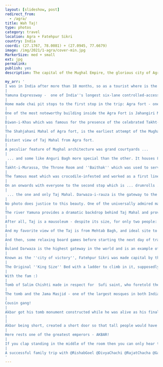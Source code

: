 ```yaml
---
layout: [slideshow, post]
redirect_from:
  - /agra/
title: Wah Taj!
type: photos
category: travel
location: Agra + Fatehpur Sikri
country: India
coordi: (27.1767, 78.0081) + (27.0945, 77.6679)
image: /img/2021/1-agra/cover-min.jpg
MarkerSize: med + small
ext: jpg
permalink:
publish: yes
description: The capital of the Mughal Empire, the glorious city of Agra is less than 3 hours drive from Delhi, and made the perfect destination for a weekend getaway with extended family. The first time in my 25 years of existence, when EVERYONE went on a trip together - missing no one!

my_arr: '
I was in India after more than 18 months, so as a tourist where is the first place you go? AGRA and Taj - one of the new 7 wonders of the world!
|
Yamuna Expressway -  one of India''s longest six-lane controlled-access expressway stretches
|
Home made chai pit stops to the first stop in the trip: Agra fort - one of the finest Mughal buildings in the country!
|
One of the most noteworthy building inside the Agra Fort is Jahangiri Mahal. You can also see Hauz-i-Jahangiri that is carved out of a single piece of stone which was used to bath Jahangir!
|
Diwan-i-Khas which was famous for the presence of the celebrated Takht-i-Taus (Peacock Throne) which was later shifted to Delhi''s Red Fort.
|
The Shahjahani Mahal of Agra fort, is the earliest attempt of the Mughal king Shah Jehan to convert an existing Red Stone building in accordance with his taste with use of white marble.
|
Distant view of Taj Mahal from Agra fort.
|
A peculiar feature of Mughal architecture was grand courtyards ...
|
 ... and some like Anguri Bagh more special than the other. It houses 85 symmetrical gardens, and was a significant square of the royal ladies for the leisure stroll. Instantly, reminded me of <a href="https://youtu.be/4h1WFyOQv0Y?t=14">Jodha Akbar</a>
|
Takht-i-Murassa, the Throne Room and ''Baithak'' which was used to serve as the seat for Wazir, who presented petitions to the emperor.
|
The famous moat which was crocodile-infested and worked as a first line of defence when the fort was in active use by Mughals.
|
On an onwards with everyone to the second stop which is ... drumrolls ...
|
 ... the one and only Taj Mahal. Darwaza-i-rauza is the gateway to the gardens which, symbolically, represents Paradise and offers the first views to Taj!
|
No photo does justice to this beauty. One of the universally admired masterpieces of the world''s heritage. It is a perfect symmetrical planned building, with an emphasis of bilateral symmetry. The first word that comes out of your mouth when you see this jewel: Wah Taj!
|
The river Yamuna provides a dramatic backdrop behind Taj Mahal and provide picture perfect reflections :)
|
After all, Taj is a mausoleum - despite its size, for only two people: Mumtaz Mahal and Emperor Shah Jahan.
|
And my favorite view of the Taj is from Mehtab Bagh, and ideal site to admire the the Taj.
|
And then, some relaxing board games before starting the next day of travel.
|
Buland Darwaza is the highest gateway in the world and is an example of sophistication and heights of technology in Akbar''s empire.
|
Known as the ''city of victory'', Fatehpur Sikri was made capital by the Mughal emperor Akbar for a while before being abandoned.
|
The Original ''King Size'' Bed with a ladder to climb in it, supposedly Akbar''s bedroom!
|
With the fam :)
|
Tomb of Salim Chishti made in respect for  Sufi saint, who foretold the birth of Akbar''s son.
|
The tomb and the Jama Masjid - one of the largest mosques in both India and in the world.
|
Cousin gang!
|
Akbar got his tomb monument constructed while he was alive as his final resting place, and his son Jehangir completed the monument as he passed away.
|
|
Akbar being short, created a short door so that tall people would have to inadvertently bend while visiting his tomb - clever!
|
Here rests one of the greatest emperors - AKBAR!
|
If you clap standing in the middle of the room then you can only hear the vibration others cannot - the mughals and their architecture is simply amazing!
|
A successful family trip with @RishabGoel @DivyaChachi @RajatChacha @GarvGoel @MintuChacha @NavniGoel @Dadi @Papa @DevanshiGoel @YashGoel @ShubhiChachi @Mummy
'
---
```

<!-- http://compressjpeg.com -->
<!-- http://compressimage.toolur.com/ 1024, 400-->
<!-- https://ezgif.com/optimize/ remove second and then lossy 50. Best is transparency. Fuzzy 6-->
<!-- https://support.google.com/blogger/thread/1950766?hl=en -->
